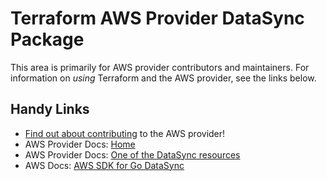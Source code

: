 # Terraform AWS Provider DataSync Package

This area is primarily for AWS provider contributors and maintainers. For information on _using_ Terraform and the AWS provider, see the links below.


## Handy Links
* [Find out about contributing](../../../docs/contributing) to the AWS provider!
* AWS Provider Docs: [Home](https://registry.terraform.io/providers/hashicorp/aws/latest/docs)
* AWS Provider Docs: [One of the DataSync resources](https://registry.terraform.io/providers/hashicorp/aws/latest/docs/resources/datasync_agent)
* AWS Docs: [AWS SDK for Go DataSync](https://docs.aws.amazon.com/sdk-for-go/api/service/datasync/)
